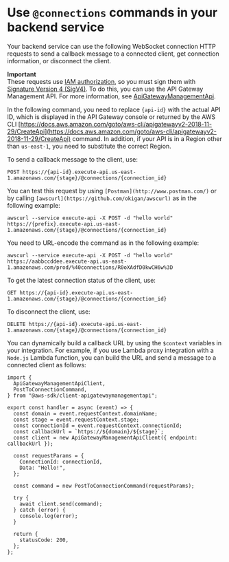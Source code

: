 # Use `@connections` commands in your backend service<a name="apigateway-how-to-call-websocket-api-connections"></a>

Your backend service can use the following WebSocket connection HTTP requests to send a callback message to a connected client, get connection information, or disconnect the client\.

**Important**  
These requests use [IAM authorization](apigateway-websocket-control-access-iam.md), so you must sign them with [Signature Version 4 \(SigV4\)](https://docs.aws.amazon.com/general/latest/gr/sigv4_signing.html)\. To do this, you can use the API Gateway Management API\. For more information, see [ApiGatewayManagementApi](https://boto3.amazonaws.com/v1/documentation/api/latest/reference/services/apigatewaymanagementapi.html)\.

In the following command, you need to replace `{api-id}` with the actual API ID, which is displayed in the API Gateway console or returned by the AWS CLI [https://docs.aws.amazon.com/goto/aws-cli/apigatewayv2-2018-11-29/CreateApi](https://docs.aws.amazon.com/goto/aws-cli/apigatewayv2-2018-11-29/CreateApi) command\. In addition, if your API is in a Region other than `us-east-1`, you need to substitute the correct Region\.

To send a callback message to the client, use:

```
POST https://{api-id}.execute-api.us-east-1.amazonaws.com/{stage}/@connections/{connection_id}
```

You can test this request by using `[Postman](http://www.postman.com/)` or by calling `[awscurl](https://github.com/okigan/awscurl)` as in the following example:

```
awscurl --service execute-api -X POST -d "hello world" https://{prefix}.execute-api.us-east-1.amazonaws.com/{stage}/@connections/{connection_id}
```

You need to URL\-encode the command as in the following example:

```
awscurl --service execute-api -X POST -d "hello world" https://aabbccddee.execute-api.us-east-1.amazonaws.com/prod/%40connections/R0oXAdfD0kwCH6w%3D
```

To get the latest connection status of the client, use:

```
GET https://{api-id}.execute-api.us-east-1.amazonaws.com/{stage}/@connections/{connection_id}
```

To disconnect the client, use:

```
DELETE https://{api-id}.execute-api.us-east-1.amazonaws.com/{stage}/@connections/{connection_id}
```

You can dynamically build a callback URL by using the `$context` variables in your integration\. For example, if you use Lambda proxy integration with a `Node.js` Lambda function, you can build the URL and send a message to a connected client as follows:

```
import {
  ApiGatewayManagementApiClient,
  PostToConnectionCommand,
} from "@aws-sdk/client-apigatewaymanagementapi";

export const handler = async (event) => {
  const domain = event.requestContext.domainName;
  const stage = event.requestContext.stage;
  const connectionId = event.requestContext.connectionId;
  const callbackUrl = `https://${domain}/${stage}`;
  const client = new ApiGatewayManagementApiClient({ endpoint: callbackUrl });

  const requestParams = {
    ConnectionId: connectionId,
    Data: "Hello!",
  };

  const command = new PostToConnectionCommand(requestParams);

  try {
    await client.send(command);
  } catch (error) {
    console.log(error);
  }

  return {
    statusCode: 200,
  };
};
```